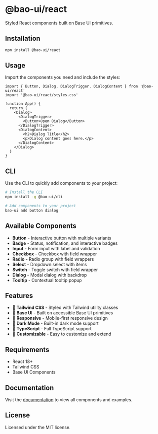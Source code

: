 # @bao-ui/react

Styled React components built on Base UI primitives.

## Installation

```bash
npm install @bao-ui/react
```

## Usage

Import the components you need and include the styles:

```tsx
import { Button, Dialog, DialogTrigger, DialogContent } from '@bao-ui/react'
import '@bao-ui/react/styles.css'

function App() {
  return (
    <Dialog>
      <DialogTrigger>
        <Button>Open Dialog</Button>
      </DialogTrigger>
      <DialogContent>
        <h2>Dialog Title</h2>
        <p>Dialog content goes here.</p>
      </DialogContent>
    </Dialog>
  )
}
```

## CLI

Use the CLI to quickly add components to your project:

```bash
# Install the CLI
npm install -g @bao-ui/cli

# Add components to your project
bao-ui add button dialog
```

## Available Components

- **Button** - Interactive button with multiple variants
- **Badge** - Status, notification, and interactive badges
- **Input** - Form input with label and validation
- **Checkbox** - Checkbox with field wrapper
- **Radio** - Radio group with field wrappers
- **Select** - Dropdown select with items
- **Switch** - Toggle switch with field wrapper
- **Dialog** - Modal dialog with backdrop
- **Tooltip** - Contextual tooltip popup

## Features

- 🎨 **Tailwind CSS** - Styled with Tailwind utility classes
- 🧩 **Base UI** - Built on accessible Base UI primitives
- 📱 **Responsive** - Mobile-first responsive design
- 🌙 **Dark Mode** - Built-in dark mode support
- 🎯 **TypeScript** - Full TypeScript support
- 🔧 **Customizable** - Easy to customize and extend

## Requirements

- React 18+
- Tailwind CSS
- Base UI Components

## Documentation

Visit the [documentation](http://localhost:6006) to view all components and examples.

## License

Licensed under the MIT license.
